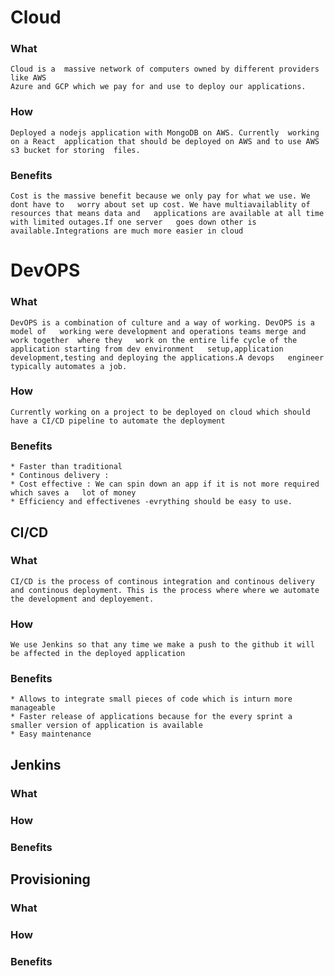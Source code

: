 # Cloud 

### What
    Cloud is a  massive network of computers owned by different providers like AWS
    Azure and GCP which we pay for and use to deploy our applications.
### How
    Deployed a nodejs application with MongoDB on AWS. Currently  working on a React  application that should be deployed on AWS and to use AWS s3 bucket for storing  files.
### Benefits
    Cost is the massive benefit because we only pay for what we use. We dont have to   worry about set up cost. We have multiavailablity of resources that means data and   applications are available at all time with limited outages.If one server   goes down other is available.Integrations are much more easier in cloud  

# DevOPS

### What
    DevOPS is a combination of culture and a way of working. DevOPS is a model of   working were development and operations teams merge and work together  where they   work on the entire life cycle of the application starting from dev environment   setup,application development,testing and deploying the applications.A devops   engineer typically automates a job.  

### How
    Currently working on a project to be deployed on cloud which should have a CI/CD pipeline to automate the deployment  
### Benefits
    * Faster than traditional   
    * Continous delivery :   
    * Cost effective : We can spin down an app if it is not more required which saves a   lot of money  
    * Efficiency and effectivenes -evrything should be easy to use.  


## CI/CD
### What
    CI/CD is the process of continous integration and continous delivery and continous deployment. This is the process where where we automate the development and deployement.
### How
    We use Jenkins so that any time we make a push to the github it will be affected in the deployed application
### Benefits
    * Allows to integrate small pieces of code which is inturn more manageable
    * Faster release of applications because for the every sprint a smaller version of application is available
    * Easy maintenance
## Jenkins
### What
### How
### Benefits
## Provisioning
### What
### How
### Benefits